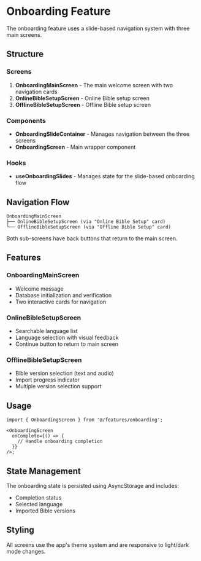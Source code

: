 # Onboarding Feature

The onboarding feature uses a slide-based navigation system with three main screens.

## Structure

### Screens

1. **OnboardingMainScreen** - The main welcome screen with two navigation cards
2. **OnlineBibleSetupScreen** - Online Bible setup screen
3. **OfflineBibleSetupScreen** - Offline Bible setup screen

### Components

- **OnboardingSlideContainer** - Manages navigation between the three screens
- **OnboardingScreen** - Main wrapper component

### Hooks

- **useOnboardingSlides** - Manages state for the slide-based onboarding flow

## Navigation Flow

```
OnboardingMainScreen
├── OnlineBibleSetupScreen (via "Online Bible Setup" card)
└── OfflineBibleSetupScreen (via "Offline Bible Setup" card)
```

Both sub-screens have back buttons that return to the main screen.

## Features

### OnboardingMainScreen

- Welcome message
- Database initialization and verification
- Two interactive cards for navigation

### OnlineBibleSetupScreen

- Searchable language list
- Language selection with visual feedback
- Continue button to return to main screen

### OfflineBibleSetupScreen

- Bible version selection (text and audio)
- Import progress indicator
- Multiple version selection support

## Usage

```tsx
import { OnboardingScreen } from '@/features/onboarding';

<OnboardingScreen
  onComplete={() => {
    // Handle onboarding completion
  }}
/>;
```

## State Management

The onboarding state is persisted using AsyncStorage and includes:

- Completion status
- Selected language
- Imported Bible versions

## Styling

All screens use the app's theme system and are responsive to light/dark mode changes.
